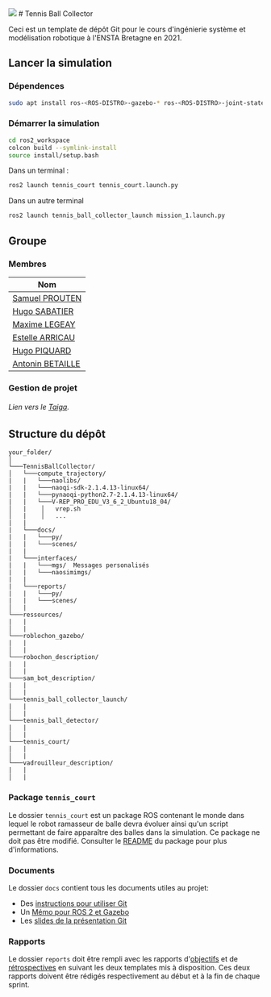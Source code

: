 <img src="https://forthebadge.com/images/badges/made-with-python.svg" />
# Tennis Ball Collector

Ceci est un template de dépôt Git pour le cours d'ingénierie système et modélisation robotique à l'ENSTA Bretagne en 2021.


## Lancer la simulation

### Dépendences


```bash
sudo apt install ros-<ROS-DISTRO>-gazebo-* ros-<ROS-DISTRO>-joint-state-publisher ros-<ROS-DISTRO>-joint-state-publisher-gui 
```

### Démarrer la simulation


```bash
cd ros2_workspace
colcon build --symlink-install
source install/setup.bash
```
Dans un terminal :
```bash
ros2 launch tennis_court tennis_court.launch.py
```

Dans un autre terminal
```bash
ros2 launch tennis_ball_collector_launch mission_1.launch.py
```

## Groupe

### Membres

| Nom                                            |
|------------------------------------------------|
| [Samuel PROUTEN](https://github.com/samprt)    |
| [Hugo SABATIER](https://github.com/Hugosabb)        |
| [Maxime LEGEAY](https://github.com/MaxLgy)     |
| [Estelle ARRICAU](https://github.com/estellearrc)|
| [Hugo PIQUARD](https://github.com/hugoPiq)     |
| [Antonin BETAILLE](https://github.com/Anton1B) |




### Gestion de projet

###### Lien vers le [Taiga](https://tree.taiga.io/project/hugopiq-vadrouilletbc/backlog).



## Structure du dépôt

```
your_folder/
│
└───TennisBallCollector/
│   └───compute_trajectory/
|   |   └───naolibs/
|   |   └───naoqi-sdk-2.1.4.13-linux64/
|   |   └───pynaoqi-python2.7-2.1.4.13-linux64/
|   |   └───V-REP_PRO_EDU_V3_6_2_Ubuntu18_04/
│   |    │   vrep.sh
│   |    │   ...
|   |
|   └───docs/
|   |   └───py/
|   |   └───scenes/
|   |
|   └───interfaces/
|   |   └───mgs/  Messages personalisés
|   |   └───naosimimgs/
|   |
|   └───reports/
|   |   └───py/
|   |   └───scenes/
│   |
└───ressources/
|   |
│   |
└───roblochon_gazebo/
|   |
│   |
└───robochon_description/
|   |
│   |
└───sam_bot_description/
|   |
│   |
└───tennis_ball_collector_launch/
|   |
│   |
└───tennis_ball_detector/
|   |
│   |
└───tennis_court/
|   |
│   |
└───vadrouilleur_description/
|   |
│   |
```
### Package `tennis_court`

Le dossier `tennis_court` est un package ROS contenant le monde dans lequel le robot ramasseur de balle devra évoluer ainsi qu'un script permettant de faire apparaître des balles dans la simulation.
Ce package ne doit pas être modifié.
Consulter le [README](tennis_court/README.md) du package pour plus d'informations.


### Documents

Le dossier `docs` contient tous les documents utiles au projet:
- Des [instructions pour utiliser Git](docs/GitWorkflow.md)
- Un [Mémo pour ROS 2 et Gazebo](docs/Memo_ROS2.pdf)
- Les [slides de la présentation Git](docs/GitPresentation.pdf)


### Rapports

Le dossier `reports` doit être rempli avec les rapports d'[objectifs](../reports/GoalsTemplate.md) et de [rétrospectives](../reports/DebriefTemplate.md) en suivant les deux templates mis à disposition. Ces deux rapports doivent être rédigés respectivement au début et à la fin de chaque sprint.
